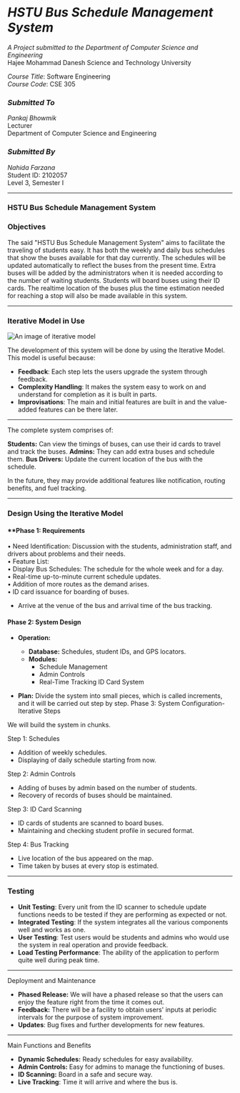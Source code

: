 # *HSTU Bus Schedule Management System*

*A Project submitted to the Department of Computer Science and Engineering*  
Hajee Mohammad Danesh Science and Technology University  

*Course Title*: Software Engineering  
*Course Code*: CSE 305  

### *Submitted To*  
*Pankaj Bhowmik*  
Lecturer  
Department of Computer Science and Engineering  

### *Submitted By*  
*Nahida Farzana*  
Student ID: 2102057  
Level 3, Semester I  

---

### HSTU Bus Schedule Management System

### Objectives

The said "HSTU Bus Schedule Management System" aims to facilitate the traveling of students easy. It has both the weekly and daily bus schedules that show the buses available for that day currently. The schedules will be updated automatically to reflect the buses from the present time. Extra buses will be added by the administrators when it is needed according to the number of waiting students. Students will board buses using their ID cards. The realtime location of the buses plus the time estimation needed for reaching a stop will also be made available in this system.

---

### **Iterative Model in Use**

![An image of iterative model](https://www.tutorialspoint.com/sdlc/images/sdlc_iterative_model.jpg)

The development of this system will be done by using the Iterative Model. This model is useful because:

- **Feedback**: Each step lets the users upgrade the system through feedback.  
- **Complexity Handling**: It makes the system easy to work on and understand for completion as it is built in parts.  
- **Improvisations**: The main and initial features are built in and the value-added features can be there later.

---

The complete system comprises of:

**Students:** Can view the timings of buses, can use their id cards to travel and track the buses.
**Admins:** They can add extra buses and schedule them.
**Bus Drivers:** Update the current location of the bus with the schedule.

In the future, they may provide additional features like notification, routing benefits, and fuel tracking.

---
### **Design Using the Iterative Model**
#### **Phase 1: Requirements

• Need Identification: Discussion with the students, administration staff, and drivers about problems and their needs.  
• Feature List:  
 • Display Bus Schedules: The schedule for the whole week and for a day.  
• Real-time up-to-minute current schedule updates.  
• Addition of more routes as the demand arises.  
• ID card issuance for boarding of buses.
- Arrive at the venue of the bus and arrival time of the bus tracking.

#### **Phase 2: System Design**

- **Operation:**  
  - **Database:** Schedules, student IDs, and GPS locators.  
  - **Modules:**  
    - Schedule Management  
    - Admin Controls  
    - Real-Time Tracking
ID Card System  

- **Plan:** Divide the system into small pieces, which is called increments, and it will be carried out step by step.
Phase 3: System Configuration-Iterative Steps 

We will build the system in chunks. 

Step 1: Schedules 
- Addition of weekly schedules. 
- Displaying of daily schedule starting from now. 

Step 2: Admin Controls 
- Adding of buses by admin based on the number of students. 
- Recovery of records of buses should be maintained. 

Step 3: ID Card Scanning
- ID cards of students are scanned to board buses.  
- Maintaining and checking student profile in secured format.

Step 4: Bus Tracking 
- Live location of the bus appeared on the map.
- Time taken by buses at every stop is estimated.

---
### Testing

- **Unit Testing**: Every unit from the ID scanner to schedule update functions needs to be tested if they are performing as expected or not.
- **Integrated Testing**: If the system integrates all the various components well and works as one. 
- **User Testing**: Test users would be students and admins who would use the system in real operation and provide feedback.
- **Load Testing Performance**: The ability of the application to perform quite well during peak time.

---

Deployment and Maintenance

- **Phased Release:** We will have a phased release so that the users can enjoy the feature right from the time it comes out.
- **Feedback:** There will be a facility to obtain users' inputs at periodic intervals for the purpose of system improvement.
- **Updates**: Bug fixes and further developments for new features.

---
Main Functions and Benefits

- **Dynamic Schedules:** Ready schedules for easy availability.
- **Admin Controls:** Easy for admins to manage the functioning of buses.
- **ID Scanning:** Board in a safe and secure way.
- **Live Tracking**: Time it will arrive and where the bus is.
